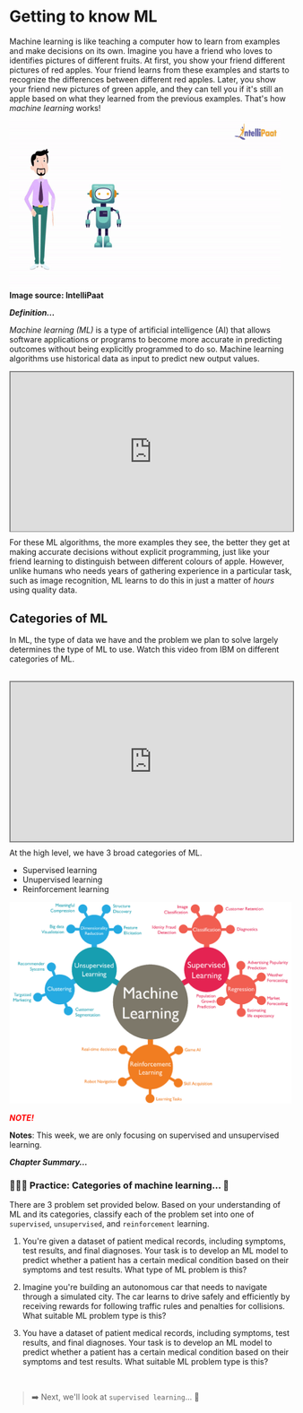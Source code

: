 # Getting to know ML
Machine learning is like teaching a computer how to learn from examples and make decisions on its own. Imagine you have a friend who loves to identifies pictures of different fruits. At first, you show your friend different pictures of red apples. Your friend learns from these examples and starts to recognize the differences between different red apples. Later, you show your friend new pictures of green apple, and they can tell you if it's still an apple based on what they learned from the previous examples. That's how _machine learning_ works!

<img src="./ml/classification.gif" width="96%" height="300px">
<strong>Image source: IntelliPaat</strong>

<aside>

**_Definition..._**

_Machine learning (ML)_ is a type of artificial intelligence (AI) that allows software applications or programs to become more accurate in predicting outcomes without being explicitly programmed to do so. Machine learning algorithms use historical data as input to predict new output values.
</aside>

<div style="position: relative; padding-bottom: 56.25%; height: 0;"><iframe src="https://www.youtube.com/embed/KHbwOetbmbs" title="Machine Learning" frameborder="0" allow="accelerometer; autoplay; clipboard-write; encrypted-media; gyroscope; picture-in-picture" allowfullscreen style="position: absolute; top: 0; left: 0; width: 100%; height: 100%; border: 2px solid grey;"></iframe></div>

For these ML algorithms, the more examples they see, the better they get at making accurate decisions without explicit programming, just like your friend learning to distinguish between different colours of apple. However, unlike humans who needs years of gathering experience in a particular task, such as image recognition, ML learns to do this in just a matter of _hours_ using quality data.

## Categories of ML
In ML, the type of data we have and the problem we plan to solve largely determines the type of ML to use. Watch this video from IBM on different categories of ML.

<br>
<div style="position: relative; padding-bottom: 56.25%; height: 0;"><iframe src="https://www.youtube.com/embed/9gGnTQTYNaE?start=82" title="Machine Learning" frameborder="0" allow="accelerometer; autoplay; clipboard-write; encrypted-media; gyroscope; picture-in-picture" allowfullscreen style="position: absolute; top: 0; left: 0; width: 100%; height: 100%; border: 2px solid grey;"></iframe></div>

At the high level, we have 3 broad categories of ML.
- Supervised learning
- Unupervised learning
- Reinforcement learning

![types-of-ml.png](./ml/types-of-ml.png)

<aside>

**_<span style="color: red;"> NOTE! </span>_**

**Notes**: This week, we are only focusing on supervised and unsupervised learning.

</aside>

<aside>

**_Chapter Summary..._**

<!-- **_Machine learning_** is a type of artificial intelligence (AI) that allows software applications or programs to become more accurate in predicting outcomes without being explicitly programmed to do so. Machine learning algorithms use historical data as input to predict new output values.

It like having a smart assistant that learns and improves over time by observing and analyzing data, making it a powerful tool for solving complex problems and making accurate predictions in various fields, from recognizing images to predicting stock prices. -->
</aside>


### 👩🏾‍🎨 Practice: Categories of machine learning... 🎯

There are 3 problem set provided below. Based on your understanding of ML and its categories, classify each of the problem set into one of `supervised`, `unsupervised`, and `reinforcement` learning.

1. You're given a dataset of patient medical records, including symptoms, test results, and final diagnoses. Your task is to develop an ML model to predict whether a patient has a certain medical condition based on their symptoms and test results. What type of ML problem is this?

2. Imagine you're building an autonomous car that needs to navigate through a simulated city. The car learns to drive safely and efficiently by receiving rewards for following traffic rules and penalties for collisions. What suitable ML problem type is this?

3. You have a dataset of patient medical records, including symptoms, test results, and final diagnoses. Your task is to develop an ML model to predict whether a patient has a certain medical condition based on their symptoms and test results. What suitable ML problem type is this?


<br>

> ➡️ Next, we'll look at `supervised learning`... 🎯



